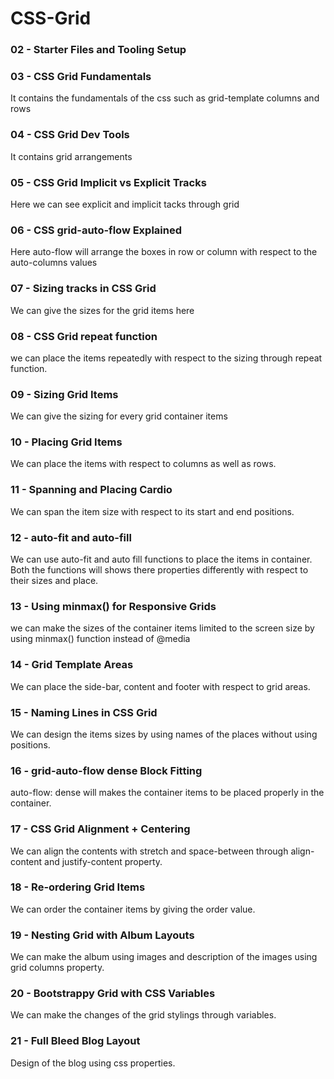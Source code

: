 # CSS-Grid

### 02 - Starter Files and Tooling Setup
### 03 - CSS Grid Fundamentals
It contains the fundamentals of the css such as grid-template columns and rows

### 04 - CSS Grid Dev Tools
It contains grid arrangements

### 05 - CSS Grid Implicit vs Explicit Tracks	
Here we can see explicit and implicit tacks through grid

### 06 - CSS grid-auto-flow Explained	
Here auto-flow will arrange the boxes in row or column with respect to the auto-columns values

### 07 - Sizing tracks in CSS Grid	
We can give the sizes for the grid items here

### 08 - CSS Grid repeat function	
we can place the items repeatedly with respect to the sizing through repeat function.

### 09 - Sizing Grid Items
We can give the sizing for every grid container items

### 10 - Placing Grid Items	
We can place the items with respect to columns as well as rows.

### 11 - Spanning and Placing Cardio	
We can span the item size with respect to its start and end positions.

### 12 - auto-fit and auto-fill	
We can use auto-fit and auto fill functions to place the items in container. Both the functions will shows there properties
differently with respect to their sizes and place.

### 13 - Using minmax() for Responsive Grids
we can make the sizes of the container items limited to the screen size by using minmax() function instead of @media 

### 14 - Grid Template Areas
We can place the side-bar, content and footer with respect to grid areas.

### 15 - Naming Lines in CSS Grid	
We can design the items sizes by using names of the places without using positions.

### 16 - grid-auto-flow dense Block Fitting	
auto-flow: dense will makes the container items to be placed properly in the container.

### 17 - CSS Grid Alignment + Centering	
We can align the contents with stretch and space-between through align-content and justify-content property.

### 18 - Re-ordering Grid Items	
We can order the container items by giving the order value.

### 19 - Nesting Grid with Album Layouts	
We can make the album using images and description of the images using grid columns property.

### 20 - Bootstrappy Grid with CSS Variables
We can make the changes of the grid stylings through variables.

### 21 - Full Bleed Blog Layout
Design of the blog using css properties.
